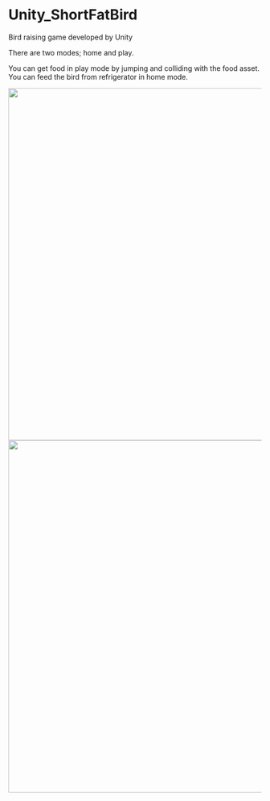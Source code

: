 # Unity_ShortFatBird

Bird raising game developed by Unity

There are two modes; home and play.

You can get food in play mode by jumping and colliding with the food asset.
You can feed the bird from refrigerator in home mode.

<img width="700" src="https://user-images.githubusercontent.com/57395765/115537965-56ece980-a2d6-11eb-801b-09cf002d6230.JPG">
<img width="700" src="https://user-images.githubusercontent.com/57395765/115537978-5a807080-a2d6-11eb-8af2-99d3555d2092.JPG">


